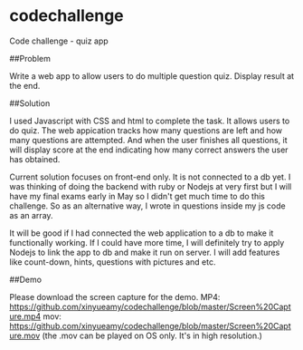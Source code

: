 # codechallenge
Code challenge - quiz app

##Problem 

Write a web app to allow users to do multiple question quiz. Display result at the end.


##Solution

I used Javascript with CSS and html to complete the task. It allows users to do quiz. The web appication tracks how many questions are left and how many questions are attempted. And when the user finishes all questions, it will display score at the end indicating how many correct answers the user has obtained.

Current solution focuses on front-end only. It is not connected to a db yet. I was thinking of doing the backend with ruby or Nodejs at very first but I will have my final exams early in May so I didn't get much time to do this challenge. So as an alternative way, I wrote in questions inside my js code as an array. 

It will be good if I had connected the web application to a db to make it functionally working. If I could have more time, I will definitely try to apply Nodejs to link the app to db and make it run on server. I will add features like count-down, hints, questions with pictures and etc.   

##Demo

Please download the screen capture for the demo. 
MP4: https://github.com/xinyueamy/codechallenge/blob/master/Screen%20Capture.mp4
mov: https://github.com/xinyueamy/codechallenge/blob/master/Screen%20Capture.mov
(the .mov can be played on OS only. It's in high resolution.)
